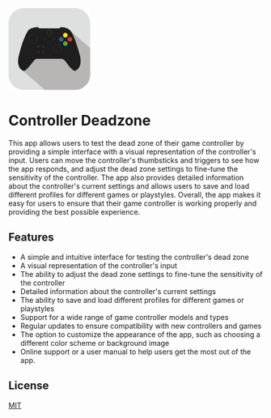 ![Logo](https://github.com/mfsaglam/controller-deadzone/blob/main/Resources/icon.png)

# Controller Deadzone

This app allows users to test the dead zone of their game controller by providing a simple interface with a visual representation of the controller's input. Users can move the controller's thumbsticks and triggers to see how the app responds, and adjust the dead zone settings to fine-tune the sensitivity of the controller. The app also provides detailed information about the controller's current settings and allows users to save and load different profiles for different games or playstyles. Overall, the app makes it easy for users to ensure that their game controller is working properly and providing the best possible experience.


## Features

- A simple and intuitive interface for testing the controller's dead zone
- A visual representation of the controller's input
- The ability to adjust the dead zone settings to fine-tune the sensitivity of the controller
- Detailed information about the controller's current settings
- The ability to save and load different profiles for different games or playstyles
- Support for a wide range of game controller models and types
- Regular updates to ensure compatibility with new controllers and games
- The option to customize the appearance of the app, such as choosing a different color scheme or background image
- Online support or a user manual to help users get the most out of the app.


## License

[MIT](https://choosealicense.com/licenses/mit/)

